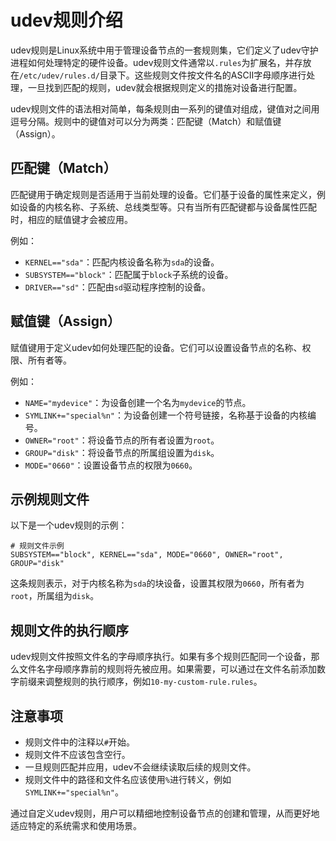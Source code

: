 # udev规则介绍

udev规则是Linux系统中用于管理设备节点的一套规则集，它们定义了udev守护进程如何处理特定的硬件设备。udev规则文件通常以`.rules`为扩展名，并存放在`/etc/udev/rules.d/`目录下。这些规则文件按文件名的ASCII字母顺序进行处理，一旦找到匹配的规则，udev就会根据规则定义的措施对设备进行配置。

udev规则文件的语法相对简单，每条规则由一系列的键值对组成，键值对之间用逗号分隔。规则中的键值对可以分为两类：匹配键（Match）和赋值键（Assign）。

## 匹配键（Match）

匹配键用于确定规则是否适用于当前处理的设备。它们基于设备的属性来定义，例如设备的内核名称、子系统、总线类型等。只有当所有匹配键都与设备属性匹配时，相应的赋值键才会被应用。

例如：

- `KERNEL=="sda"`：匹配内核设备名称为`sda`的设备。
- `SUBSYSTEM=="block"`：匹配属于`block`子系统的设备。
- `DRIVER=="sd"`：匹配由`sd`驱动程序控制的设备。

## 赋值键（Assign）

赋值键用于定义udev如何处理匹配的设备。它们可以设置设备节点的名称、权限、所有者等。

例如：

- `NAME="mydevice"`：为设备创建一个名为`mydevice`的节点。
- `SYMLINK+="special%n"`：为设备创建一个符号链接，名称基于设备的内核编号。
- `OWNER="root"`：将设备节点的所有者设置为`root`。
- `GROUP="disk"`：将设备节点的所属组设置为`disk`。
- `MODE="0660"`：设置设备节点的权限为`0660`。

## 示例规则文件

以下是一个udev规则的示例：

```
# 规则文件示例
SUBSYSTEM=="block", KERNEL=="sda", MODE="0660", OWNER="root", GROUP="disk"
```

这条规则表示，对于内核名称为`sda`的块设备，设置其权限为`0660`，所有者为`root`，所属组为`disk`。

## 规则文件的执行顺序

udev规则文件按照文件名的字母顺序执行。如果有多个规则匹配同一个设备，那么文件名字母顺序靠前的规则将先被应用。如果需要，可以通过在文件名前添加数字前缀来调整规则的执行顺序，例如`10-my-custom-rule.rules`。

## 注意事项

- 规则文件中的注释以`#`开始。
- 规则文件不应该包含空行。
- 一旦规则匹配并应用，udev不会继续读取后续的规则文件。
- 规则文件中的路径和文件名应该使用`%`进行转义，例如`SYMLINK+="special%n"`。

通过自定义udev规则，用户可以精细地控制设备节点的创建和管理，从而更好地适应特定的系统需求和使用场景。